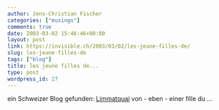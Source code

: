 ```yaml
---
author: Jens-Christian Fischer
categories: ["musings"]
comments: true
date: 2003-03-02 15:46:46+00:00
layout: post
link: https://invisible.ch/2003/03/02/les-jeune-filles-de/
slug: les-jeune-filles-de
tags: ["blog"]
title: les jeune filles de...
type: post
wordpress_id: 27
---
```


ein Schweizer Blog gefunden: [Limmatquai](https://limmatquai.blogspot.com/) von - eben - einer fille du ...
